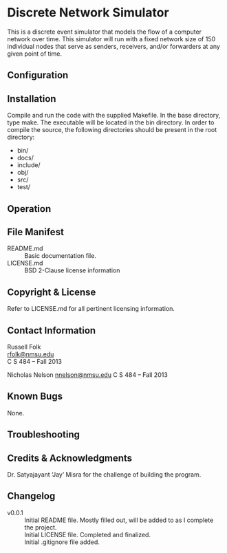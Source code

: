 Discrete Network Simulator
==========================

This is a discrete event simulator that models the flow of a computer network
over time. This simulator will run with a fixed network size of 150 individual
nodes that serve as senders, receivers, and/or forwarders at any given point of
time.

Configuration
-------------


Installation
------------
Compile and run the code with the supplied Makefile.
In the base directory, type make. The executable will be located in the bin
directory.
In order to compile the source, the following directories should be present in
the root directory:
* bin/
* docs/
* include/
* obj/
* src/
* test/

Operation
---------


File Manifest
-------------
<dl>
  <dt>README.md</dt>
  <dd>Basic documentation file.</dd>
  <dt>LICENSE.md</dt>
  <dd>BSD 2-Clause license information</dd>
</dl>

Copyright & License
-------------------
Refer to LICENSE.md for all pertinent licensing information.

Contact Information
-------------------
Russell Folk  
rfolk@nmsu.edu  
C S 484 – Fall 2013

Nicholas Nelson
nnelson@nmsu.edu
C S 484 – Fall 2013

Known Bugs
----------
None.

Troubleshooting
---------------


Credits & Acknowledgments
-------------------------
Dr. Satyajayant ‘Jay’ Misra for the challenge of building the program.

Changelog
---------
<dl>
  <dt>v0.0.1</dt>
  <dd>Initial README file. Mostly filled out, will be added to as I complete
  the project.</dd>
  <dd>Initial LICENSE file. Completed and finalized.</dd>
  <dd>Initial .gitignore file added.</dd>
</dl>
